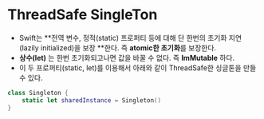 # ThreadSafe SingleTon

- Swift는  **전역 변수, 정적(static) 프로퍼티 등에 대해 단 한번의 초기화 지연(lazily initialized)을 보장 **한다. 즉  **atomic한 초기화**를 보장한다.
- **상수(let)** 는 한번 초기화되고나면 값을 바꿀 수 없다. 즉 **ImMutable** 하다. 
- 이 두 프로퍼티(static, let)를 이용해서 아래와 같이 ThreadSafe한 싱글톤을 만들 수 있다.

```swift 
class Singleton {
    static let sharedInstance = Singleton()
}
```

